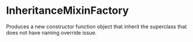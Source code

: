 InheritanceMixinFactory
=======================

Produces a new constructor function object that inherit the superclass that does not have naming override issue.



